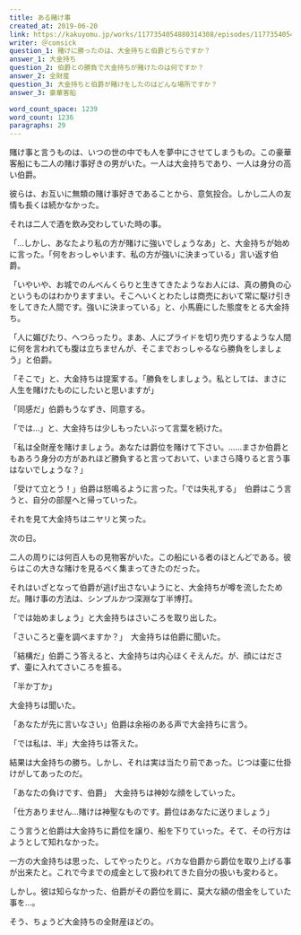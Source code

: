 ```yaml
---
title: ある賭け事
created_at: 2019-06-20
link: https://kakuyomu.jp/works/1177354054880314308/episodes/1177354054880314646
writer: ＠comsick
question_1: 賭けに勝ったのは、大金持ちと伯爵どちらですか？
answer_1: 大金持ち
question_2: 伯爵との勝負で大金持ちが賭けたのは何ですか？
answer_2: 全財産
question_3: 大金持ちと伯爵が賭けをしたのはどんな場所ですか？
answer_3: 豪華客船

word_count_space: 1239
word_count: 1236
paragraphs: 29
---
```


賭け事と言うものは、いつの世の中でも人を夢中にさせてしまうもの。この豪華客船にも二人の賭け事好きの男がいた。一人は大金持ちであり、一人は身分の高い伯爵。

彼らは、お互いに無類の賭け事好きであることから、意気投合。しかし二人の友情も長くは続かなかった。

それは二人で酒を飲み交わしていた時の事。

「…しかし、あなたより私の方が賭けに強いでしょうなあ」と、大金持ちが始めに言った。「何をおっしゃいます、私の方が強いに決まっている」言い返す伯爵。

「いやいや、お城でのんべんくらりと生きてきたようなお人には、真の勝負の心というものはわかりますまい。そこへいくとわたしは商売において常に駆け引きをしてきた人間です。強いに決まっている」と、小馬鹿にした態度をとる大金持ち。

「人に媚びたり、へつらったり。まあ、人にプライドを切り売りするような人間に何を言われても腹は立ちませんが、そこまでおっしゃるなら勝負をしましょう」と伯爵。

「そこで」と、大金持ちは提案する。「勝負をしましょう。私としては、まさに人生を賭けたものにしたいと思いますが」

「同感だ」伯爵もうなずき、同意する。

「では…」と、大金持ちは少しもったいぶって言葉を続けた。

「私は全財産を賭けましょう。あなたは爵位を賭けて下さい。……まさか伯爵ともあろう身分の方があれほど勝負すると言っておいて、いまさら降りると言う事はないでしょうな？」

「受けて立とう！」伯爵は怒鳴るように言った。「では失礼する」　伯爵はこう言うと、自分の部屋へと帰っていった。

それを見て大金持ちはニヤリと笑った。

次の日。

二人の周りには何百人もの見物客がいた。この船にいる者のほとんどである。彼らはこの大きな賭けを見るべく集まってきたのだった。

それはいざとなって伯爵が逃げ出さないようにと、大金持ちが噂を流したためだ。賭け事の方法は、シンプルかつ深淵な丁半博打。

「では始めましょう」と大金持ちはさいころを取り出した。

「さいころと壷を調べますか？」　大金持ちは伯爵に聞いた。

「結構だ」伯爵こう答えると、大金持ちは内心ほくそえんだ。が、顔にはださず、壷に入れてさいころを振る。

「半か丁か」

大金持ちは聞いた。

「あなたが先に言いなさい」伯爵は余裕のある声で大金持ちに言う。

「では私は、半」大金持ちは答えた。

結果は大金持ちの勝ち。しかし、それは実は当たり前であった。じつは壷に仕掛けがしてあったのだ。

「あなたの負けです、伯爵」　大金持ちは神妙な顔をしていった。

「仕方ありません…賭けは神聖なものです。爵位はあなたに送りましょう」

こう言うと伯爵は大金持ちに爵位を譲り、船を下りていった。そて、その行方はようとして知れなかった。

一方の大金持ちは思った、してやったりと。バカな伯爵から爵位を取り上げる事が出来たと。これで今までの成金として扱われてきた自分の扱いも変わると。

しかし。彼は知らなかった、伯爵がその爵位を肩に、莫大な額の借金をしていた事を…。

そう、ちょうど大金持ちの全財産ほどの。